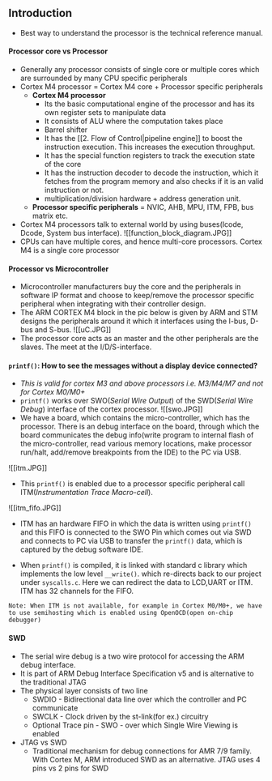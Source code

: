 ## Introduction

- Best way to understand the processor is the technical reference manual.

#### Processor core vs Processor
- Generally any processor consists of single core or multiple cores which are surrounded by many CPU specific peripherals
- Cortex M4 processor = Cortex M4 core + Processor specific peripherals
	- **Cortex M4 processor**
		- Its the basic computational engine of the processor and has its own register sets to manipulate data
		- It consists of ALU where the computation takes place
		- Barrel shifter
		- It has the [[2. Flow of Control|pipeline engine]] to boost the instruction execution. This increases the execution throughput.
		- It has the special function registers to track the execution state of the core
		- It has the instruction decoder to decode the instruction, which it fetches from the program memory and also checks if it is an valid instruction or not.
		-  multiplication/division hardware + address generation unit.
	- **Processor specific peripherals** = NVIC, AHB, MPU, ITM, FPB, bus matrix etc.
- Cortex M4 processors talk to external world by using buses(Icode, Dcode, System bus interface).
![[function_block_diagram.JPG]]
- CPUs can have multiple cores, and hence multi-core processors. Cortex M4 is a single core processor

#### Processor vs Microcontroller
- Microcontroller manufacturers buy the core and the peripherals in software IP format and choose to keep/remove the processor specific peripheral when integrating with their controller design.
- The ARM CORTEX M4 block in the pic below is given by ARM and STM designs the peripherals around it which it interfaces using the I-bus, D-bus and S-bus.
![[uC.JPG]]
- The processor core acts as an master and the other peripherals are the slaves. The meet at the I/D/S-interface.

#### `printf()`: How to see the messages without a display device connected?
- *This is valid for cortex M3 and above processors i.e. M3/M4/M7 and not for Cortex M0/M0+*
- `printf()` works over SWO(*Serial Wire Output*) of the SWD(*Serial Wire Debug*) interface of the cortex processor.
![[swo.JPG]]
- We have a board, which contains the micro-controller, which has the processor. There is an debug interface on the board, through which the board communicates the debug info(write program to internal flash of the micro-controller, read various memory locations, make processor run/halt, add/remove breakpoints from the IDE) to the PC via USB.

![[itm.JPG]]
- This `printf()` is enabled due to a processor specific peripheral call ITM(*Instrumentation Trace Macro-cell*).

![[itm_fifo.JPG]]
- ITM has an hardware FIFO in which the data is written using `printf()` and this FIFO is connected to the SWO Pin which comes out via SWD and connects to PC via USB to transfer the `printf()` data, which is captured by the debug software IDE.

- When `printf()` is compiled, it is linked with standard c library which implements the low level `__write()`. which re-directs back to our project under `syscalls.c`. Here we can redirect the data to LCD,UART or ITM. ITM has 32 channels for the FIFO. 
```
Note: When ITM is not available, for example in Cortex M0/M0+, we have to use semihosting which is enabled using OpenOCD(open on-chip debugger)
```

#### SWD
- The serial wire debug is a two wire protocol for accessing the ARM debug interface.
- It is part of ARM Debug Interface Specification v5 and is alternative to the traditional JTAG
- The physical layer consists of two line
	- SWDIO - Bidirectional data line over which the controller and PC communicate
	- SWCLK - Clock driven by the st-link(for ex.) circuitry
	- Optional Trace pin - SWO - over which Single Wire Viewing is enabled
- JTAG vs SWD
	- Traditional mechanism for debug connections for AMR 7/9 family. With Cortex M, ARM introduced SWD as an alternative. JTAG uses 4 pins vs 2 pins for SWD
